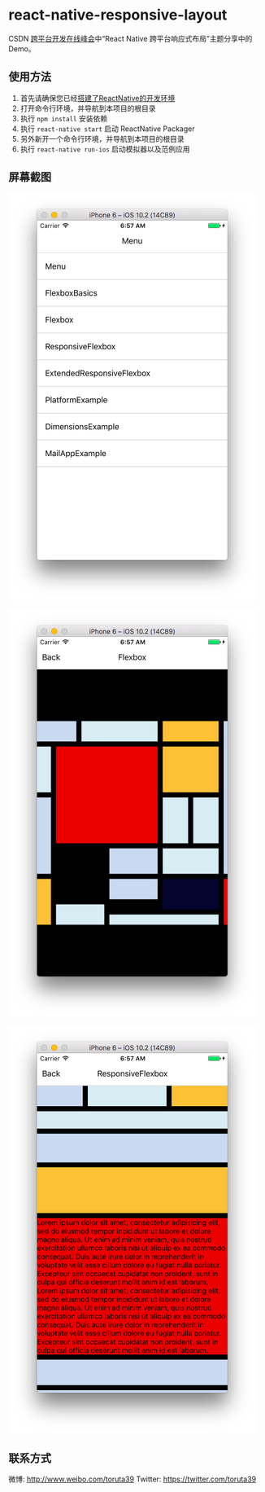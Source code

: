 # react-native-responsive-layout

CSDN [跨平台开发在线峰会](http://edu.csdn.net/huiyiCourse/detail/268)中“React Native 跨平台响应式布局”主题分享中的 Demo。

## 使用方法

1. 首先请确保您已经[搭建了ReactNative的开发环境](https://reactnative.cn/docs/0.42/getting-started.html#content)
2. 打开命令行环境，并导航到本项目的根目录
3. 执行 `npm install` 安装依赖
4. 执行 `react-native start` 启动 ReactNative Packager
5. 另外新开一个命令行环境，并导航到本项目的根目录
6. 执行 `react-native run-ios` 启动模拟器以及范例应用

## 屏幕截图

![](./docs/1.png)

![](./docs/2.png)

![](./docs/3.png)

## 联系方式

微博: http://www.weibo.com/toruta39
Twitter: https://twitter.com/toruta39
